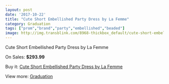 ```yaml
---
layout: post
date: '2017-10-22'
title: "Cute Short Embellished Party Dress by La Femme"
category: Graduation
tags: ["prom","brand","party","embellished","beaded"]
image: http://img.transblink.com/8968-thickbox_default/cute-short-embellished-party-dress-by-la-femme.jpg
---
```

Cute Short Embellished Party Dress by La Femme

On Sales: **$293.99**
<a href="https://www.transblink.com/en/graduation/2945-cute-short-embellished-party-dress-by-la-femme.html"><amp-img layout="responsive" width="600" height="600" src="//img.transblink.com/8968-thickbox_default/cute-short-embellished-party-dress-by-la-femme.jpg" alt="Cute Short Embellished Party Dress by La Femme 0" /></a>
<a href="https://www.transblink.com/en/graduation/2945-cute-short-embellished-party-dress-by-la-femme.html"><amp-img layout="responsive" width="600" height="600" src="//img.transblink.com/8972-thickbox_default/cute-short-embellished-party-dress-by-la-femme.jpg" alt="Cute Short Embellished Party Dress by La Femme 1" /></a>
<a href="https://www.transblink.com/en/graduation/2945-cute-short-embellished-party-dress-by-la-femme.html"><amp-img layout="responsive" width="600" height="600" src="//img.transblink.com/8971-thickbox_default/cute-short-embellished-party-dress-by-la-femme.jpg" alt="Cute Short Embellished Party Dress by La Femme 2" /></a>
<a href="https://www.transblink.com/en/graduation/2945-cute-short-embellished-party-dress-by-la-femme.html"><amp-img layout="responsive" width="600" height="600" src="//img.transblink.com/8970-thickbox_default/cute-short-embellished-party-dress-by-la-femme.jpg" alt="Cute Short Embellished Party Dress by La Femme 3" /></a>
<a href="https://www.transblink.com/en/graduation/2945-cute-short-embellished-party-dress-by-la-femme.html"><amp-img layout="responsive" width="600" height="600" src="//img.transblink.com/8969-thickbox_default/cute-short-embellished-party-dress-by-la-femme.jpg" alt="Cute Short Embellished Party Dress by La Femme 4" /></a>

Buy it: [Cute Short Embellished Party Dress by La Femme](https://www.transblink.com/en/graduation/2945-cute-short-embellished-party-dress-by-la-femme.html "Cute Short Embellished Party Dress by La Femme")

View more: [Graduation](https://www.transblink.com/en/7-graduation "Graduation")
